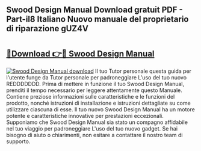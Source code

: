 ## Swood Design Manual Download gratuit PDF - Part-il8 Italiano Nuovo manuale del proprietario di riparazione gUZ4V

# <h2><a href="http://dfgqh9.blite.top/?on=Swood+Design+Manual">🔗Download 👉🔴 Swood Design Manual</a></h2>

[![Swood Design Manual download](https://i.imgur.com/lujVjoI.png)](http://dfgqh9.blite.top/?on=Swood+Design+Manual)
Il tuo Tutor personale questa guida per l'utente funge da Tutor personale per padroneggiare L'uso del tuo nuovo REDDDDDDD. Prima di mettere in funzione il tuo Swood Design Manual, prenditi il tempo necessario per leggere attentamente questo Manuale. Contiene preziose informazioni sulle caratteristiche e le funzioni del prodotto, nonché istruzioni di installazione e istruzioni dettagliate su come utilizzare ciascuna di esse. Il tuo nuovo Swood Design Manual ha un motore potente e caratteristiche innovative per prestazioni eccezionali. Supponiamo che Swood Design Manual sia stato un compagno affidabile nel tuo viaggio per padroneggiare L'uso del tuo nuovo gadget. Se hai bisogno di aiuto o chiarimenti, non esitare a contattare il nostro team di supporto.
